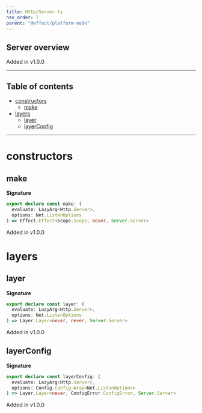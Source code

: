 ```yaml
---
title: Http/Server.ts
nav_order: 7
parent: "@effect/platform-node"
---
```


## Server overview

Added in v1.0.0

---

<h2 class="text-delta">Table of contents</h2>

- [constructors](#constructors)
  - [make](#make)
- [layers](#layers)
  - [layer](#layer)
  - [layerConfig](#layerconfig)

---

# constructors

## make

**Signature**

```ts
export declare const make: (
  evaluate: LazyArg<Http.Server>,
  options: Net.ListenOptions
) => Effect.Effect<Scope.Scope, never, Server.Server>
```

Added in v1.0.0

# layers

## layer

**Signature**

```ts
export declare const layer: (
  evaluate: LazyArg<Http.Server>,
  options: Net.ListenOptions
) => Layer.Layer<never, never, Server.Server>
```

Added in v1.0.0

## layerConfig

**Signature**

```ts
export declare const layerConfig: (
  evaluate: LazyArg<Http.Server>,
  options: Config.Config.Wrap<Net.ListenOptions>
) => Layer.Layer<never, ConfigError.ConfigError, Server.Server>
```

Added in v1.0.0
